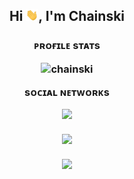 <h2 align="center">Hi <img src="https://raw.githubusercontent.com/chainski/chainski/main/wave.gif"
    width="20px">, I'm Chainski</h2>
<h3>
<p align="center">
ᴘʀᴏғɪʟᴇ sᴛᴀᴛs
<p align="center"> <img src="https://komarev.com/ghpvc/?username=chainski&label=Profile%20views&color=0e75b6&style=flat" alt="chainski" /> </p>
<p align="center">
sᴏᴄɪᴀʟ ɴᴇᴛᴡᴏʀᴋs
<p align="center"> 
<a href="https://odysee.com/@chinotechtips"><img src="https://img.shields.io/badge/odysee-EF1970?style=for-the-badge&logo=Odysee&logoColor=white"></a>
<p align="center">
<img align="center" src="https://github-readme-stats-git-masterrstaa-rickstaa.vercel.app/api/top-langs/?username=chainski&theme=dark" />
<br></br>
<img align="center" src="https://github-readme-stats-git-masterrstaa-rickstaa.vercel.app/api?username=chainski&show_icons=true&theme=dark" />

